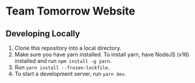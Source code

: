 # Team Tomorrow Website

## Developing Locally

1. Clone this repository into a local directory.
2. Make sure you have yarn installed. To install yarn, have NodeJS (v16) installed and run `npm install -g yarn`.
3. Run `yarn install --frozen-lockfile`.
4. To start a development server, run `yarn dev`.
